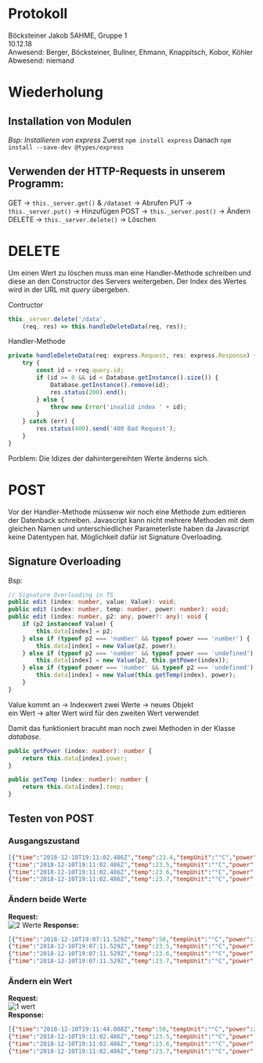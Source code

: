# Protokoll
  Böcksteiner Jakob 
  5AHME, Gruppe 1  
  10.12.18  
  Anwesend: Berger, Böcksteiner, Bullner, Ehmann, Knappitsch, Kobor, Köhler  
  Abwesend: niemand  
  
# Wiederholung

## Installation von Modulen
  *Bsp: Installieren von express*
  Zuerst `npm install express` 
  Danach `npm install --save-dev @types/express`
  
## Verwenden der HTTP-Requests in unserem Programm:

GET -> `this._server.get()`  & `/dataset` -> Abrufen 
PUT -> `this._server.put()`  -> Hinzufügen 
POST -> `this._server.post()`  -> Ändern
DELETE -> `this._server.delete()` -> Löschen 

# DELETE 

  Um einen Wert zu löschen muss man eine Handler-Methode schreiben und diese an den Constructor des Servers weitergeben.
  Der Index des Wertes wird in der URL mit *query* übergeben.
  
  Contructor  
```typescript
this._server.delete('/data',
    (req, res) => this.handleDeleteData(req, res));
```

  Handler-Methode
```typescript
private handleDeleteData(req: express.Request, res: express.Response) {
    try {
        const id = +req.query.id;
        if (id >= 0 && id < Database.getInstance().size()) {
            Database.getInstance().remove(id);
            res.status(200).end();
        } else {
            throw new Error('invalid index ' + id);
        }
    } catch (err) {
        res.status(400).send('400 Bad Request');
    }
}
```
  Porblem: Die Idizes der dahintergereihten Werte änderns sich.

# POST 

  Vor der Handler-Methode müssenw wir noch eine Methode zum editieren der Datenback schreiben. Javascript kann nicht mehrere Methoden mit dem gleichen Namen und unterschiedlicher Parameterliste haben da Javascript keine Datentypen hat. Möglichkeit dafür ist Signature Overloading.
  
## Signature Overloading
  Bsp:  
```typescript
// Signature Overloading in TS
public edit (index: number, value: Value): void;
public edit (index: number, temp: number, power: number): void;
public edit (index: number, p2: any, power?: any): void {
    if (p2 instanceof Value) {
        this.data[index] = p2;
    } else if (typeof p2 === 'number' && typeof power === 'number') {
        this.data[index] = new Value(p2, power);
    } else if (typeof p2 === 'number' && typeof power === 'undefined') {
        this.data[index] = new Value(p2, this.getPower(index));
    } else if (typeof power === 'number' && typeof p2 === 'undefined') {
        this.data[index] = new Value(this.getTemp(index), power);
    }
}
```
 
  
  Value kommt an -> Indexwert 
  zwei Werte -> neues Objekt  
  ein Wert -> alter Wert wird für den zweiten Wert verwendet
  
  Damit das funktioniert bracuht man noch zwei Methoden in der Klasse *database*.
```typescript
public getPower (index: number): number {
    return this.data[index].power;
}

public getTemp (index: number): number {
    return this.data[index].temp;
}
```

## Testen von POST

### Ausgangszustand
```json
[{"time":"2018-12-10T19:11:02.486Z","temp":23.4,"tempUnit":"°C","power":100,"powerUnit":"W"},
{"time":"2018-12-10T19:11:02.486Z","temp":23.5,"tempUnit":"°C","power":120,"powerUnit":"W"},
{"time":"2018-12-10T19:11:02.486Z","temp":23.6,"tempUnit":"°C","power":150,"powerUnit":"W"},
{"time":"2018-12-10T19:11:02.486Z","temp":23.7,"tempUnit":"°C","power":200,"powerUnit":"W"}]
```

### Ändern beide Werte
  **Request:**  
  ![2 Werte](boejam13/2_rest)
  **Response:**  
```json
[{"time":"2018-12-10T19:07:11.529Z","temp":50,"tempUnit":"°C","power":1000,"powerUnit":"W"},
{"time":"2018-12-10T19:07:11.529Z","temp":23.5,"tempUnit":"°C","power":120,"powerUnit":"W"},
{"time":"2018-12-10T19:07:11.529Z","temp":23.6,"tempUnit":"°C","power":150,"powerUnit":"W"},
{"time":"2018-12-10T19:07:11.529Z","temp":23.7,"tempUnit":"°C","power":200,"powerUnit":"W"}]
```

### Ändern ein Wert 
  **Request:**  
  ![1 wert](boejam13/1_rest)  
  **Response:**  
```json
[{"time":"2018-12-10T19:11:44.008Z","temp":50,"tempUnit":"°C","power":2000,"powerUnit":"W"},
{"time":"2018-12-10T19:11:02.486Z","temp":23.5,"tempUnit":"°C","power":120,"powerUnit":"W"},
{"time":"2018-12-10T19:11:02.486Z","temp":23.6,"tempUnit":"°C","power":150,"powerUnit":"W"},
{"time":"2018-12-10T19:11:02.486Z","temp":23.7,"tempUnit":"°C","power":200,"powerUnit":"W"}]
```


